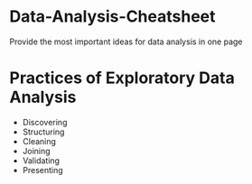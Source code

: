 # Data-Analysis-Cheatsheet
Provide the most important ideas for data analysis in one page
# Practices of Exploratory Data Analysis
- Discovering
- Structuring
- Cleaning
- Joining
- Validating
- Presenting
